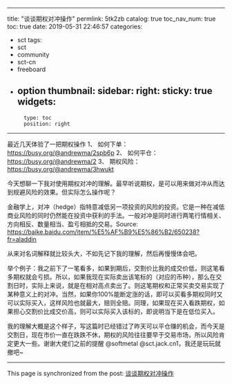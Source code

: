 
---
title: "谈谈期权对冲操作"
permlink: 5tk2zb
catalog: true
toc_nav_num: true
toc: true
date: 2019-05-31 22:46:57
categories:
- sct
tags:
- sct
- community
- sct-cn
- freeboard
- option
thumbnail: 
sidebar:
    right:
        sticky: true
widgets:
    -
        type: toc
        position: right
---


最近几天体验了一把期权操作
1、	如何下单：https://busy.org/@andrewma/2spb6p
2、	如何平仓：https://busy.org/@andrewma/2
3、	期权风险：https://busy.org/@andrewma/3hwukt

今天想聊一下我对使用期权对冲的理解。最早听说期权，是可以用来做对冲从而达到规避风险的效果。但实际怎么操作呢？

金融学上，对冲（hedge）指特意减低另一项投资的风险的投资。它是一种在减低商业风险的同时仍然能在投资中获利的手法。一般对冲是同时进行两笔行情相关、方向相反、数量相当、盈亏相抵的交易。Source: https://baike.baidu.com/item/%E5%AF%B9%E5%86%B2/650238?fr=aladdin

从来对名词解释就比较头大，不如先记下我的理解，然后再慢慢体会吧。

举个例子：我之前下了一笔看多，如果到期后，交割价比我的成交价低，则这笔看多期权就会亏损。所以，如果我现在实际卖出该笔标的（对应的币种），那么在交割日时，实际上来说，就是在相对高点卖出了。则这笔期权和正常买卖交易实现了某种意义上的对冲。当然，如果你100%能断定涨的话，即可以买看多期权同时又可以实际买入，这样风险也就最大，赔则全赔。同理，如果现在买入看跌期权，如果担心交割价比成交价高，则可以实际买入该标的，即说明当下是在低位买入。

我的理解大概是这个样子，写这篇时已经错过了昨天可以平仓赚的机会，而今天是交割日，现在市价一直在跌跌不休，期权的风险往往要早于交易市场，所以风险肯定更大一些。谢谢大佬们之前的提醒 @softmetal @sct.jack.cn1，我还是玩玩就撤吧~

- - -

This page is synchronized from the post: [谈谈期权对冲操作](https://steemit.com/@andrewma/5tk2zb)
